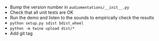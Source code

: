 * Bump the version number in `audiomentations/__init__.py`
* Check that all unit tests are OK
* Run the demo and listen to the sounds to empirically check the results
* `python setup.py sdist bdist_wheel`
* `python -m twine upload dist/*`
* Add git tag
